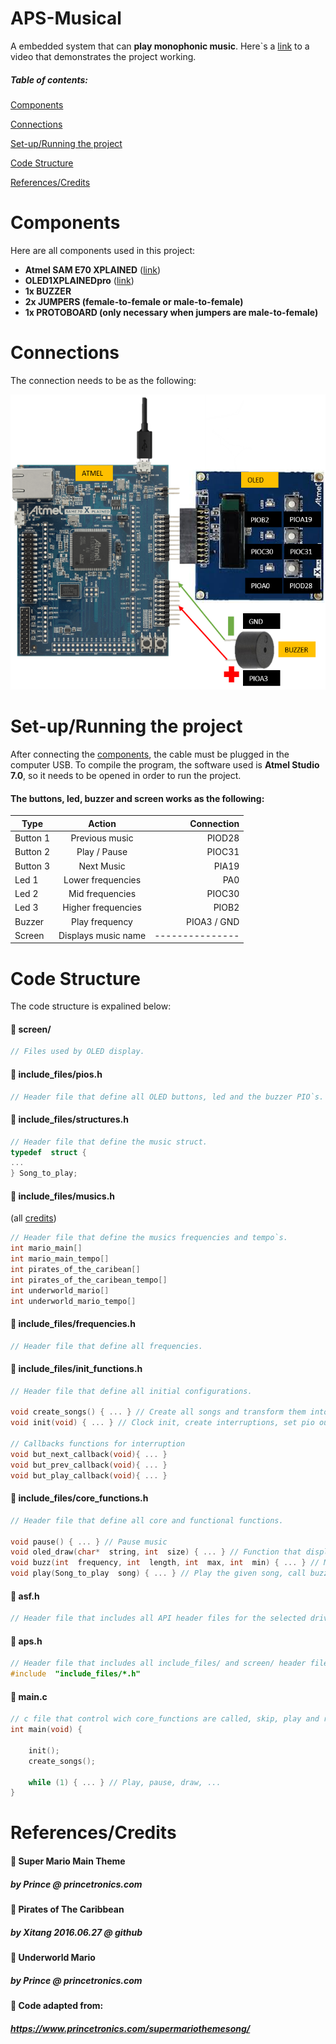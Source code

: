 # APS-Musical

A embedded system that can **play monophonic music**. Here`s a [link](google.com) to a video that demonstrates the project working.

##### Table of contents:

[Components](#components)

[Connections](#connections)

[Set-up/Running the project](#setup)

[Code Structure](#codeStructure)

[References/Credits](#referencescredits)

<a name="components"></a>Components
======
Here are all components used in this project:

*  **Atmel SAM E70 XPLAINED** ([link](https://www.microchip.com/developmenttools/ProductDetails/atsame70-xpld))
* **OLED1XPLAINEDpro** ([link](https://www.microchip.com/developmenttools/ProductDetails/atoled1-xpro))
* **1x BUZZER**
*  **2x JUMPERS (female-to-female or male-to-female)**
*  **1x PROTOBOARD (only necessary when jumpers are male-to-female)**

<a name="connections"></a>Connections
======
The connection needs to be as the following:

![alt text](https://github.com/Gustavobb/musical-embedded-system/blob/master/connections.png)

<a name="setup"></a>Set-up/Running the project
======

After connecting the [components](#components), the cable must be plugged in the computer USB. To compile the program, the software used is **Atmel Studio 7.0**, so it needs to be opened in order to run the project. 

#### The  buttons, led, buzzer and screen works as the following:


| Type| Action| Connection|
| ------------- |:-------------:| -----:|
| Button 1      | Previous music | PIOD28 |
| Button 2      | Play / Pause|   PIOC31 |
| Button 3 | Next Music      |    PIA19 |
| Led 1 | Lower frequencies      |    PA0 |
| Led 2 | Mid frequencies      |    PIOC30 |
| Led 3 | Higher frequencies      |    PIOB2 |
| Buzzer| Play frequency      |    PIOA3 / GND |
| Screen | Displays music name      |    --------------- |

<a name="codeStructure"></a>Code Structure
===

The code structure is expalined below: 

#### :file_folder: screen/
```c
// Files used by OLED display.
```
#### :file_folder: include_files/pios.h
```c
// Header file that define all OLED buttons, led and the buzzer PIO`s.
```
#### :file_folder: include_files/structures.h
```c
// Header file that define the music struct.
typedef  struct {
...
} Song_to_play;
```
#### :file_folder: include_files/musics.h
(all [credits](#referencescredits))
```c
// Header file that define the musics frequencies and tempo`s.
int mario_main[]
int mario_main_tempo[]
int pirates_of_the_caribean[]
int pirates_of_the_caribean_tempo[]
int underworld_mario[]
int underworld_mario_tempo[]
```
#### :file_folder: include_files/frequencies.h
```c
// Header file that define all frequencies.
```
#### :file_folder: include_files/init_functions.h
```c
// Header file that define all initial configurations.

void create_songs() { ... } // Create all songs and transform them into structures for function passing
void init(void) { ... } // Clock init, create interruptions, set pio output and input

// Callbacks functions for interruption
void but_next_callback(void){ ... }
void but_prev_callback(void){ ... }
void but_play_callback(void){ ... } 
```
#### :file_folder: include_files/core_functions.h
```c
// Header file that define all core and functional functions.

void pause() { ... } // Pause music
void oled_draw(char*  string, int  size) { ... } // Function that display the given string to oled with text centralization
void buzz(int  frequency, int  length, int  max, int  min) { ... } // Make the buzzer play the song frequency and control the LED`s.
void play(Song_to_play  song) { ... } // Play the given song, call buzz() whenever a note needs to be played and pause() whenever the pause button is pressed

```
#### :page_with_curl: asf.h
```c
// Header file that includes all API header files for the selected drivers from ASF.
```

#### :page_with_curl: aps.h
```c
// Header file that includes all include_files/ and screen/ header file.
#include  "include_files/*.h" 
```
#### :bookmark_tabs: main.c
```c
// c file that control wich core_functions are called, skip, play and return to previous music. Uses the init_functions to create songs and init pio clock
int main(void) {

	init();
	create_songs();
	
	while (1) { ... } // Play, pause, draw, ...
}
```

<a name="referencescredits"></a>References/Credits
===

#### :musical_note: Super Mario Main Theme
##### by Prince @ princetronics.com

#### :musical_note: Pirates of The Caribbean
##### by Xitang 2016.06.27  @ github

#### :musical_note: Underworld Mario
##### by Prince @ princetronics.com

#### :page_with_curl: Code adapted from:
##### https://www.princetronics.com/supermariothemesong/




